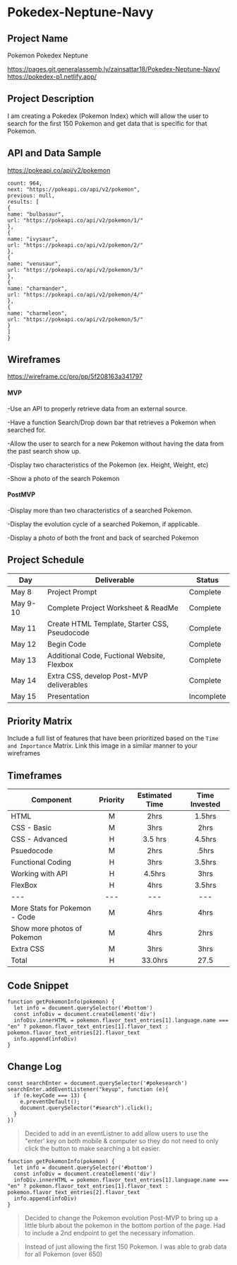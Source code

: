 # Pokedex-Neptune-Navy
## Project Name

Pokemon Pokedex Neptune 

https://pages.git.generalassemb.ly/zainsattar18/Pokedex-Neptune-Navy/ 
https://pokedex-p1.netlify.app/

## Project Description

I am creating a Pokedex (Pokemon Index) which will allow the user to search for the first 150 Pokemon and get data that is specific for that Pokemon.  


## API and Data Sample

https://pokeapi.co/api/v2/pokemon

```{
count: 964,
next: "https://pokeapi.co/api/v2/pokemon",
previous: null,
results: [
{
name: "bulbasaur",
url: "https://pokeapi.co/api/v2/pokemon/1/"
},
{
name: "ivysaur",
url: "https://pokeapi.co/api/v2/pokemon/2/"
},
{
name: "venusaur",
url: "https://pokeapi.co/api/v2/pokemon/3/"
},
{
name: "charmander",
url: "https://pokeapi.co/api/v2/pokemon/4/"
},
{
name: "charmeleon",
url: "https://pokeapi.co/api/v2/pokemon/5/"
}
]
}
```

## Wireframes

https://wireframe.cc/pro/pp/5f208163a341797

#### MVP 
-Use an API to properly retrieve data from an external source.

-Have a function Search/Drop down bar that retrieves a Pokemon when searched for.

-Allow the user to search for a new Pokemon without having the data from the past search show up. 

-Display two characteristics of the Pokemon (ex. Height, Weight, etc)

-Show a photo of the search Pokemon 


#### PostMVP  

-Display more than two characteristics of a searched Pokemon. 

-Display the evolution cycle of a searched Pokemon, if applicable. 

-Display a photo of both the front and back of searched Pokemon 

## Project Schedule

|  Day | Deliverable | Status
|---|---| ---|
|May 8| Project Prompt | Complete
|May 9-10| Complete Project Worksheet & ReadMe | Complete
|May 11| Create HTML Template, Starter CSS, Pseudocode | Complete
|May 12| Begin Code  | Complete
|May 13| Additional Code, Fuctional Website, Flexbox| Complete
|May 14| Extra CSS, develop Post-MVP deliverables | Complete
|May 15| Presentation | Incomplete

## Priority Matrix

Include a full list of features that have been prioritized based on the `Time and Importance` Matrix.  Link this image in a similar manner to your wireframes

## Timeframes

| Component | Priority | Estimated Time | Time Invested | 
| --- | :---: |  :---: | :---: | 
| HTML| M | 2hrs| 1.5hrs  |  
| CSS - Basic | M | 3hrs| 2hrs | 
| CSS - Advanced | H | 3.5 hrs | 4.5hrs |  
| Psuedocode| M | 2hrs| .5hrs |  
| Functional Coding | H | 3hrs| 3.5hrs |  
| Working with API | H | 4.5hrs| 3hrs | 
| FlexBox| H | 4hrs| 3.5hrs | 
| --- | --- |  --- | --- |
| More Stats for Pokemon - Code | M | 4hrs| 4hrs |  
| Show more photos of Pokemon| M | 4hrs| 2hrs |  
| Extra CSS| M | 3hrs| 3hrs | 
| Total | H | 33.0hrs| 27.5 |  

## Code Snippet

```
function getPokemonInfo(pokemon) {
  let info = document.querySelector('#bottom')
  const infoDiv = document.createElement('div')
  infoDiv.innerHTML = pokemon.flavor_text_entries[1].language.name === "en" ? pokemon.flavor_text_entries[1].flavor_text : pokemon.flavor_text_entries[2].flavor_text
  info.append(infoDiv)
}
```


## Change Log


```
const searchEnter = document.querySelector('#pokesearch')
searchEnter.addEventListener("keyup", function (e){
  if (e.keyCode === 13) {
    e.preventDefault();
    document.querySelector("#search").click();
  }
})
```
>Decided to add in an eventListner to add allow users to use the "enter' key on both mobile & computer so they do not need to only click the button to make searching a bit easier. 

```
function getPokemonInfo(pokemon) {
  let info = document.querySelector('#bottom')
  const infoDiv = document.createElement('div')
  infoDiv.innerHTML = pokemon.flavor_text_entries[1].language.name === "en" ? pokemon.flavor_text_entries[1].flavor_text : pokemon.flavor_text_entries[2].flavor_text
  info.append(infoDiv)
}
```
>Decided to change the Pokemon evolution Post-MVP to bring up a little blurb about the pokemon in the bottom portion of the page. Had to include a 2nd endpoint to get the necessary infomation. 

> Instead of just allowing the first 150 Pokemon. I was able to grab data for all Pokemon (over 650)
